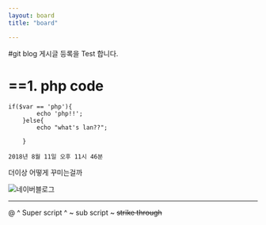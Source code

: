 ```yaml
---
layout: board
title: "board"

---
```

#git blog 게시글 등록을 Test 합니다.

==1. php code
==

```
if($var == 'php'){
    	echo 'php!!';
    }else{
    	echo "what's lan??";
        
    }
```
    
    2018년 8월 11일 오후 11시 46분
    
 더이상 어떻게 꾸미는걸까
 
 ![네이버블로그](http://blog.naver.com/eejjhh222)
 
 
* * *
@[](https://blog.naver.com/eejjhh222)
^ Super script ^
~ sub script ~
~~strike through~~
